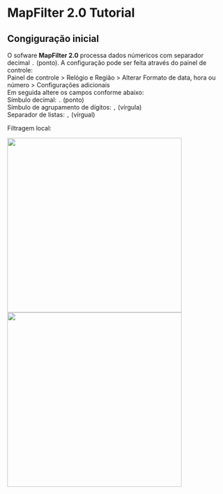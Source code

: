 # MapFilter 2.0 Tutorial

## Congiguração inicial

O sofware **MapFilter 2.0** processa dados númericos com separador decimal `.` (ponto). A configuração pode ser feita através do painel de controle:  
Painel de controle > Relógio e Região > Alterar Formato de data, hora ou número > Configurações adicionais    
Em seguida altere os campos conforme abaixo:    
Símbulo decimal: `.` (ponto)  
Símbulo de agrupamento de dígitos: `,` (vírgula)  
Separador de listas: `,` (vírgual)    




Filtragem local: 

<img src="https://user-images.githubusercontent.com/35964306/81243340-f2158200-8fe5-11ea-9e1b-d94e184f42f0.png" width ="400">
<img src="https://user-images.githubusercontent.com/35964306/81240973-5b45c700-8fdf-11ea-81ce-8c73c6091f85.png" width="400" >
